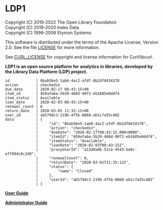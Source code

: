 LDP1
====

Copyright (C) 2019-2022 The Open Library Foundation  
Copyright (C) 2019-2020 Index Data  
Copyright (C) 1998-2006 Etymon Systems

This software is distributed under the terms of the Apache License,
Version 2.0.  See the file
[LICENSE](https://github.com/folio-org/ldp/blob/master/LICENSE) for more
information.

See
[CURL_LICENSE](https://github.com/folio-org/ldp/blob/master/CURL_LICENSE)
for copyright and license information for Curl/libcurl.

__LDP1 is an open source platform for analytics in libraries,
developed by the Library Data Platform (LDP) project.__

```
id            | 0bab56e5-1ab6-4ac2-afdf-8b2df0434378
action        | checkedin
due_date      | 2020-02-17 08:43:15+00
item_id       | 459afaba-5b39-468d-9072-eb1685e0ddf4
item_status   | Available
loan_date     | 2020-02-03 08:43:15+00
renewal_count | 0
return_date   | 2020-03-01 11:35:12+00
user_id       | ab579dc3-219b-4f5b-8068-ab1c7a55c402
data          | {                                                          
              |     "id": "0bab56e5-1ab6-4ac2-afdf-8b2df0434378",          
              |     "action": "checkedin",                                 
              |     "dueDate": "2020-02-17T08:43:15.000+0000",             
              |     "itemId": "459afaba-5b39-468d-9072-eb1685e0ddf4",      
              |     "itemStatus": "Available",                             
              |     "loanDate": "2020-02-03T08:43:15Z",                    
              |     "proxyUserId": "a13dda6b-51ce-4543-be9c-eff894c0c2d0", 
              |     "renewalCount": 0,                                     
              |     "returnDate": "2020-03-01T11:35:12Z",                  
              |     "status": {                                            
              |         "name": "Closed"                                   
              |     },                                                     
              |     "userId": "ab579dc3-219b-4f5b-8068-ab1c7a55c402"       
              | }
```

[__User Guide__](doc/User_Guide.md)

[__Administrator Guide__](doc/Admin_Guide.md)

